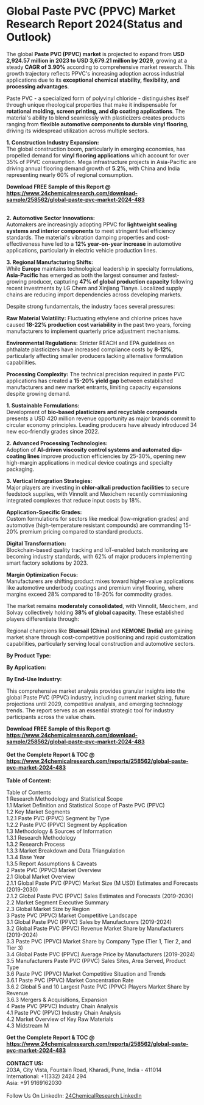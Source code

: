 <h1>Global Paste PVC (PPVC) Market Research Report 2024(Status and Outlook)</h1><p>The global <strong>Paste PVC (PPVC) market</strong> is projected to expand from <strong>USD 2,924.57 million in 2023 to USD 3,679.21 million by 2029</strong>, growing at a steady <strong>CAGR of 3.90%</strong> according to comprehensive market research. This growth trajectory reflects PPVC's increasing adoption across industrial applications due to its <strong>exceptional chemical stability, flexibility, and processing advantages</strong>.</p><p>Paste PVC - a specialized form of polyvinyl chloride - distinguishes itself through unique rheological properties that make it indispensable for <strong>rotational molding, screen printing, and dip coating applications</strong>. The material's ability to blend seamlessly with plasticizers creates products ranging from <strong>flexible automotive components to durable vinyl flooring</strong>, driving its widespread utilization across multiple sectors.</p><p><strong>1. Construction Industry Expansion:</strong><br>
The global construction boom, particularly in emerging economies, has propelled demand for <strong>vinyl flooring applications</strong> which account for over 35% of PPVC consumption. Mega infrastructure projects in Asia-Pacific are driving annual flooring demand growth of <strong>5.2%</strong>, with China and India representing nearly 60% of regional consumption.</p><div><b>Download FREE Sample of this Report @ 
            <a href="https://www.24chemicalresearch.com/download-sample/258562/global-paste-pvc-market-2024-483">
            https://www.24chemicalresearch.com/download-sample/258562/global-paste-pvc-market-2024-483</a></b></div><br><p><strong>2. Automotive Sector Innovations:</strong><br>
Automakers are increasingly adopting PPVC for <strong>lightweight sealing systems and interior components</strong> to meet stringent fuel efficiency standards. The material's vibration damping properties and cost-effectiveness have led to a <strong>12% year-on-year increase</strong> in automotive applications, particularly in electric vehicle production lines.</p><p><strong>3. Regional Manufacturing Shifts:</strong><br>
While <strong>Europe</strong> maintains technological leadership in specialty formulations, <strong>Asia-Pacific</strong> has emerged as both the largest consumer and fastest-growing producer, capturing <strong>47% of global production capacity</strong> following recent investments by LG Chem and Xinjiang Tianye. Localized supply chains are reducing import dependencies across developing markets.</p><p>Despite strong fundamentals, the industry faces several pressures:</p><p><strong>Raw Material Volatility:</strong> Fluctuating ethylene and chlorine prices have caused <strong>18-22% production cost variability</strong> in the past two years, forcing manufacturers to implement quarterly price adjustment mechanisms.</p><p><strong>Environmental Regulations:</strong> Stricter REACH and EPA guidelines on phthalate plasticizers have increased compliance costs by <strong>8-12%</strong>, particularly affecting smaller producers lacking alternative formulation capabilities.</p><p><strong>Processing Complexity:</strong> The technical precision required in paste PVC applications has created a <strong>15-20% yield gap</strong> between established manufacturers and new market entrants, limiting capacity expansions despite growing demand.</p><p><strong>1. Sustainable Formulations:</strong><br>
Development of <strong>bio-based plasticizers and recyclable compounds</strong> presents a USD 420 million revenue opportunity as major brands commit to circular economy principles. Leading producers have already introduced 34 new eco-friendly grades since 2022.</p><p><strong>2. Advanced Processing Technologies:</strong><br>
Adoption of <strong>AI-driven viscosity control systems and automated dip-coating lines</strong> improve production efficiencies by 25-30%, opening new high-margin applications in medical device coatings and specialty packaging.</p><p><strong>3. Vertical Integration Strategies:</strong><br>
Major players are investing in <strong>chlor-alkali production facilities</strong> to secure feedstock supplies, with Vinnolit and Mexichem recently commissioning integrated complexes that reduce input costs by 18%.</p><p><strong>Application-Specific Grades:</strong><br>
	Custom formulations for sectors like medical (low-migration grades) and automotive (high-temperature resistant compounds) are commanding 15-20% premium pricing compared to standard products.</p><p><strong>Digital Transformation:</strong><br>
	Blockchain-based quality tracking and IoT-enabled batch monitoring are becoming industry standards, with 62% of major producers implementing smart factory solutions by 2023.</p><p><strong>Margin Optimization Focus:</strong><br>
	Manufacturers are shifting product mixes toward higher-value applications like automotive underbody coatings and premium vinyl flooring, where margins exceed 28% compared to 18-20% for commodity grades.</p><p>The market remains <strong>moderately consolidated</strong>, with Vinnolit, Mexichem, and Solvay collectively holding <strong>38% of global capacity</strong>. These established players differentiate through:</p><p>Regional champions like <strong>Bluesail (China)</strong> and <strong>KEMONE (India)</strong> are gaining market share through cost-competitive positioning and rapid customization capabilities, particularly serving local construction and automotive sectors.</p><p><strong>By Product Type:</strong></p><p><strong>By Application:</strong></p><p><strong>By End-Use Industry:</strong></p><p>This comprehensive market analysis provides granular insights into the global Paste PVC (PPVC) industry, including current market sizing, future projections until 2029, competitive analysis, and emerging technology trends. The report serves as an essential strategic tool for industry participants across the value chain.</p><div><b>Download FREE Sample of this Report @ 
            <a href="https://www.24chemicalresearch.com/download-sample/258562/global-paste-pvc-market-2024-483">
            https://www.24chemicalresearch.com/download-sample/258562/global-paste-pvc-market-2024-483</a></b></div><br><div><b>Get the Complete Report & TOC @ 
            <a href="https://www.24chemicalresearch.com/reports/258562/global-paste-pvc-market-2024-483">
            https://www.24chemicalresearch.com/reports/258562/global-paste-pvc-market-2024-483</a></b></div><br>
            <b>Table of Content:</b><p>Table of Contents<br />
1 Research Methodology and Statistical Scope<br />
1.1 Market Definition and Statistical Scope of Paste PVC (PPVC)<br />
1.2 Key Market Segments<br />
1.2.1 Paste PVC (PPVC) Segment by Type<br />
1.2.2 Paste PVC (PPVC) Segment by Application<br />
1.3 Methodology & Sources of Information<br />
1.3.1 Research Methodology<br />
1.3.2 Research Process<br />
1.3.3 Market Breakdown and Data Triangulation<br />
1.3.4 Base Year<br />
1.3.5 Report Assumptions & Caveats<br />
2 Paste PVC (PPVC) Market Overview<br />
2.1 Global Market Overview<br />
2.1.1 Global Paste PVC (PPVC) Market Size (M USD) Estimates and Forecasts (2019-2030)<br />
2.1.2 Global Paste PVC (PPVC) Sales Estimates and Forecasts (2019-2030)<br />
2.2 Market Segment Executive Summary<br />
2.3 Global Market Size by Region<br />
3 Paste PVC (PPVC) Market Competitive Landscape<br />
3.1 Global Paste PVC (PPVC) Sales by Manufacturers (2019-2024)<br />
3.2 Global Paste PVC (PPVC) Revenue Market Share by Manufacturers (2019-2024)<br />
3.3 Paste PVC (PPVC) Market Share by Company Type (Tier 1, Tier 2, and Tier 3)<br />
3.4 Global Paste PVC (PPVC) Average Price by Manufacturers (2019-2024)<br />
3.5 Manufacturers Paste PVC (PPVC) Sales Sites, Area Served, Product Type<br />
3.6 Paste PVC (PPVC) Market Competitive Situation and Trends<br />
3.6.1 Paste PVC (PPVC) Market Concentration Rate<br />
3.6.2 Global 5 and 10 Largest Paste PVC (PPVC) Players Market Share by Revenue<br />
3.6.3 Mergers & Acquisitions, Expansion<br />
4 Paste PVC (PPVC) Industry Chain Analysis<br />
4.1 Paste PVC (PPVC) Industry Chain Analysis<br />
4.2 Market Overview of Key Raw Materials<br />
4.3 Midstream M</p><div><b>Get the Complete Report & TOC @ 
            <a href="https://www.24chemicalresearch.com/reports/258562/global-paste-pvc-market-2024-483">
            https://www.24chemicalresearch.com/reports/258562/global-paste-pvc-market-2024-483</a></b></div><br><b>CONTACT US:</b><br>
            203A, City Vista, Fountain Road, Kharadi, Pune, India - 411014<br>
            International: +1(332) 2424 294<br>
            Asia: +91 9169162030 <br><br>
            Follow Us On LinkedIn: <a href="https://www.linkedin.com/company/24chemicalresearch/">24ChemicalResearch LinkedIn</a>